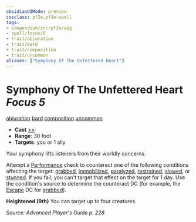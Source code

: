 ```yaml
---
obsidianUIMode: preview
cssclass: pf2e,pf2e-spell
tags:
- compendium/src/pf2e/apg
- spell/focus/5
- trait/abjuration
- trait/bard
- trait/composition
- trait/uncommon
aliases: ["Symphony Of The Unfettered Heart"]
---
```

# Symphony Of The Unfettered Heart *Focus 5*   
[abjuration](abjuration.md "Abjuration School Trait")  [bard](Reference/Rules/Traits/bard.md "Bard Class Trait")  [composition](composition.md "Composition Spell Trait")  [uncommon](uncommon.md "Uncommon Rarity Trait")  

- **Cast** [>>](chapter-9-playing-the-game.md#Actions "Two-Action") 
- **Range**: 30 foot
- **Targets**: you or 1 ally

Your symphony lifts listeners from their worldly concerns.

Attempt a [Performance](skills.md#Performance) check to counteract one of the following conditions affecting the target: [grabbed](conditions.md#Grabbed), [immobilized](conditions.md#Immobilized), [paralyzed](conditions.md#Paralyzed), [restrained](conditions.md#Restrained), [slowed](conditions.md#Slowed), or [stunned](conditions.md#Stunned). If you fail, you can't target that effect on the target for 1 day. Use the condition's source to determine the counteract DC (for example, the [Escape](escape.md) DC for [grabbed](conditions.md#Grabbed)).

**Heightened (9th)** You can target up to four creatures.

*Source: Advanced Player's Guide p. 228*